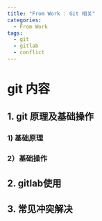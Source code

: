 ```yaml
---
title: "From Work : Git 相关"
categories:
  - From Work 
tags:
  - git
  - gitlab
  - conflict
---
```

# git 内容
## 1. git 原理及基础操作
### 1) 基础原理

### 2）基础操作

## 2. gitlab使用

## 3. 常见冲突解决